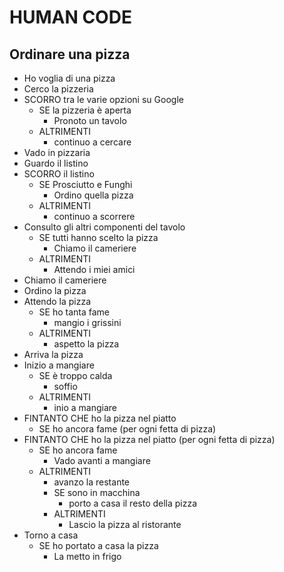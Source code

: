 # HUMAN CODE

## Ordinare una pizza

- Ho voglia di una pizza
- Cerco la pizzeria
- SCORRO tra le varie opzioni su Google
    - SE la pizzeria è aperta
        - Pronoto un tavolo
    - ALTRIMENTI
        - continuo a cercare
- Vado in pizzaria
- Guardo il listino
- SCORRO il listino
    - SE Prosciutto e Funghi
        - Ordino quella pizza
    -  ALTRIMENTI
        - continuo a scorrere
- Consulto gli altri componenti del tavolo
    - SE tutti hanno scelto la pizza
        - Chiamo il cameriere
    - ALTRIMENTI
        - Attendo i miei amici
- Chiamo il cameriere
- Ordino la pizza
- Attendo la pizza
    - SE ho tanta fame
        - mangio i grissini
    - ALTRIMENTI
        - aspetto la pizza
- Arriva la pizza
- Inizio a mangiare
    - SE è troppo calda
        - soffio
    - ALTRIMENTI
        - inio a mangiare
- FINTANTO CHE ho la pizza nel piatto
    - SE ho ancora fame (per ogni fetta di pizza)
- FINTANTO CHE ho la pizza nel piatto (per ogni fetta di pizza)
    - SE ho ancora fame 
        - Vado avanti a mangiare
    - ALTRIMENTI
        - avanzo la restante
        - SE sono in macchina
            - porto a casa il resto della pizza
        - ALTRIMENTI
            - Lascio la pizza al ristorante
- Torno a casa
    - SE ho portato a casa la pizza
        - La metto in frigo